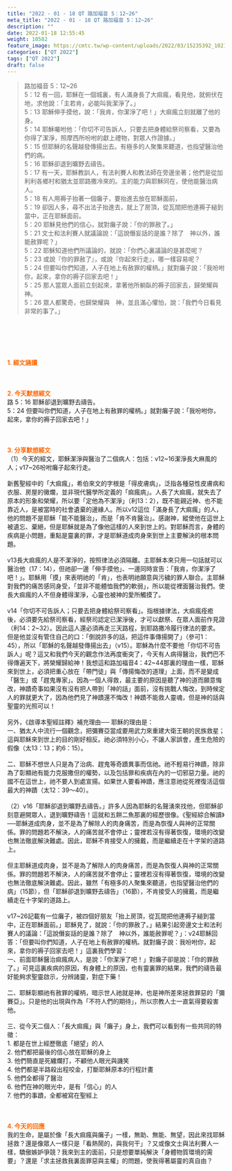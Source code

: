 ```yaml
---
title: "2022 - 01 - 18 QT 路加福音 5：12~26"
meta_title: "2022 - 01 - 18 QT 路加福音 5：12~26"
description: ""
date: 2022-01-18 12:55:45
weight: 10582
feature_image: https://cmtc.tw/wp-content/uploads/2022/03/15235392_10211799862337740_180693556567566654_o-1.webp
categories: ["QT 2022"]
tags: ["QT 2022"]
draft: false
---
```


<blockquote>路加福音 5：12~26<br />
5：12 有一回，耶穌在一個城裏，有人滿身長了大痲瘋，看見他，就俯伏在地，求他說：「主若肯，必能叫我潔淨了。」<br />
5：13 耶穌伸手摸他，說：「我肯，你潔淨了吧！」大痲瘋立刻就離了他的身。<br />
5：14 耶穌囑咐他：「你切不可告訴人，只要去把身體給祭司察看，又要為你得了潔淨，照摩西所吩咐的獻上禮物，對眾人作證據。」<br />
5：15 但耶穌的名聲越發傳揚出去。有極多的人聚集來聽道，也指望醫治他們的病。<br />
5：16 耶穌卻退到曠野去禱告。<br />
5：17 有一天，耶穌教訓人，有法利賽人和教法師在旁邊坐著；他們是從加利利各鄉村和猶太並耶路撒冷來的。主的能力與耶穌同在，使他能醫治病人。<br />
5：18 有人用褥子抬著一個癱子，要抬進去放在耶穌面前，<br />
5：19 卻因人多，尋不出法子抬進去，就上了房頂，從瓦間把他連褥子縋到當中，正在耶穌面前。<br />
5：20 耶穌見他們的信心，就對癱子說：「你的罪赦了。」<br />
5：21 文士和法利賽人就議論說：「這說僭妄話的是誰？除了　神以外，誰能赦罪呢？」<br />
5：22 耶穌知道他們所議論的，就說：「你們心裏議論的是甚麼呢？<br />
5：23 或說『你的罪赦了』，或說『你起來行走』，哪一樣容易呢？<br />
5：24 但要叫你們知道，人子在地上有赦罪的權柄。」就對癱子說：「我吩咐你，起來，拿你的褥子回家去吧！」<br />
5：25 那人當眾人面前立刻起來，拿著他所躺臥的褥子回家去，歸榮耀與　神。<br />
5：26 眾人都驚奇，也歸榮耀與　神，並且滿心懼怕，說：「我們今日看見非常的事了。」</blockquote><br />
&nbsp;<br />
<br />
&nbsp;<br />
<br />
<span style="color: #ff6600;"><strong>1. </strong><strong>經文誦讀</strong></span><br />
<br />
<span style="color: #ff6600;"><strong> </strong></span><br />
<br />
<span style="color: #ff6600;"><strong>2. 今天默想</strong><strong>經文<br />
</strong></span>路 5：16 耶穌卻退到曠野去禱告。<br />
5：24 但要叫你們知道，人子在地上有赦罪的權柄。」就對癱子說：「我吩咐你，起來，拿你的褥子回家去吧！」<br />
<br />
&nbsp;<br />
<br />
<span style="color: #ff6600;"><strong>3. 分享默想經文<br />
</strong></span>（1）今天的經文，耶穌潔淨與醫治了二個病人：包括：v12~16潔淨長大麻風的人；v17~26吩咐癱子起來行走。<br />
<br />
新舊聖經中的「大痲瘋」，希伯來文的字根是「得皮膚病」，泛指各種惡性皮膚病和衣服、房屋的黴爛，並非現代醫學所定義的「痲瘋病」。人長了大痲瘋，就失去了原本的形象和榮耀，所以要「定他為不潔淨」（利13：2），既不能親近神、也不能靠近人，是被當時的社會遺棄的邊緣人。所以v12這位「滿身長了大痲瘋」的人，他的問題不是耶穌「能不能醫治」，而是「肯不肯醫治」。感謝神，縱使他在這世上被遺忘、棄絕，但是耶穌就是為了像他這樣的人來到世上的。對耶穌而言，身體的疾病是小問題，重點是靈裏的罪，才是耶穌道成肉身來到世上主要解決的根本問題。<br />
<br />
v13長大痲瘋的人是不潔淨的，按照律法必須隔離。主耶穌本來只用一句話就可以醫治他（17：14），但祂卻一邊「伸手摸他」、一邊同時宣告：「我肯，你潔淨了吧！」。耶穌用「摸」來表明祂的「肯」，也表明祂願意與污穢的罪人聯合。主耶穌對我們的痛苦感同身受，「並非不能體恤我們的軟弱」，所以能從裡面醫治我們。使長大痲瘋的人不但身體得潔淨，心靈也被神的愛所觸摸了。<br />
<br />
v14「你切不可告訴人；只要去把身體給祭司察看」。指根據律法，大痲瘋痊癒後，必須要先給祭司察看，經祭司認定已潔淨後，才可以獻祭、在眾人面前作見證（利14：2~32）。因此這人還必須再走三天路程，到耶路撒冷履行律法的要求。但是他並沒有管住自己的口：「倒說許多的話，把這件事傳揚開了」（參可1：45），所以「耶穌的名聲越發傳揚出去」（v15）。耶穌為什麼不要他「你切不可告訴人」呢？這又和我們今天的觀念作法再度衝突了，今天有人病得醫治，我們巴不得傳遍天下，將榮耀歸給神！我想這和路加福音4：42~44那裏的理由一樣，耶穌來到世上，必須把重心放在「帶門徒」與「傳揚悔改的道理」上面，而不是變成「醫生」或「趕鬼專家」。因為一個人得救，最主要的原因是聽了神的道而願意悔改，神蹟奇事如果沒有沒有把人帶到「神的話」面前，沒有挑戰人悔改，到時候定人的罪就更大了，因為他們見了神蹟還不悔改！神蹟不能救人靈魂，但是神的話與聖靈的光照可以！<br />
<br />
另外，《啟導本聖經註釋》補充理由── 耶穌的理由是：<br />
一、猶太人中流行一個觀念，把彌賽亞當成要用武力來重建大衛王朝的民族救星；這與耶穌來到世上的目的剛好相反。祂必須特別小心，不讓人家誤會，產生危險的假像（太13：13；約6：15）。<br />
<br />
二、耶穌不想世人只是為了治病、趕鬼等奇蹟異事而信祂。祂不輕易行神蹟，除非為了彰顯祂有能力克服撒但的權勢，以及包括罪和疾病在內的一切邪惡力量。祂的國不在這世上，祂不要人到處宣揚。如果世人要看神蹟，應注意祂從死裡復活這個最大的神蹟（太12：39～40）。<br />
<br />
（2）v16「耶穌卻退到曠野去禱告。」許多人因為耶穌的名聲湧來找他，但耶穌卻刻意避開眾人，退到曠野禱告！這就和五餅二魚那裏的經歷很像。《聖經綜合解讀》──耶穌道成肉身，並不是為了解除人的肉身痛苦，而是為恢復人與神的正常關係。罪的問題若不解決，人的痛苦就不會停止；靈裡若沒有得著恢復，環境的改變也無法徹底解決難處。因此，耶穌不肯接受人的擁戴，而是繼續走在十字架的道路上。<br />
<br />
但主耶穌道成肉身，並不是為了解除人的肉身痛苦，而是為恢復人與神的正常關係。罪的問題若不解決，人的痛苦就不會停止；靈裡若沒有得著恢復，環境的改變也無法徹底解決難處。因此，雖然「有極多的人聚集來聽道，也指望醫治他們的病」（15節），但「耶穌卻退到曠野去禱告」（16節），不肯接受人的擁戴，而是繼續走在十字架的道路上。<br />
<br />
v17~26記載有一位癱子，被四個好朋友「抬上房頂，從瓦間把他連褥子縋到當中，正在耶穌面前。」耶穌見了，就說：「你的罪赦了。」結果引起旁邊文士和法利賽人的議論：「這說僭妄話的是誰？除了　神以外，誰能赦罪呢？」：v24耶穌回答：「但要叫你們知道，人子在地上有赦罪的權柄。就對癱子說：我吩咐你，起來，拿你的褥子回家去吧！」這裏我們學習：<br />
一、前面耶穌醫治痲瘋病人，是說：「你潔淨了吧！」對癱子卻是說：「你的罪赦了。」可見這裏疾病的原因，有身體上的原因，也有靈裏罪的結果，我們的禱告最好能夠求聖靈啟示，分辨諸靈，對症下藥！<br />
<br />
二、耶穌彰顯祂有赦罪的權柄，暗示世人祂就是神，也是神所差來拯救罪惡的「彌賽亞」。只是他的出現與作為「不符人們的期待」，所以宗教人士一直氣得要殺害他。<br />
<br />
三、從今天二個人：「長大痲瘋」與「癱子」身上，我們可以看到有一些共同的特徵：<br />
1. 都是在世上經歷徹底「絕望」的人<br />
2. 他們都把最後的信心放在耶穌的身上<br />
3. 他們簡直是死纏爛打，不顧他人眼光與譏笑<br />
4. 他們都是半路殺出程咬金，打斷耶穌原本的行程計畫<br />
5. 他們全都得了醫治<br />
6. 他們在神的眼光中，是有「信心」的人<br />
7. 他們的事蹟，全都被寫在聖經上<br />
<br />
&nbsp;<br />
<br />
<span style="color: #ff6600;"><strong>4. 今天的回應<br />
</strong></span>我的生命，是屬於像「長大痲瘋與癱子」一樣，無助、無能、無望，因此來找耶穌拯救？還是像眾人一樣只是「看熱鬧的，與我何干」？又或像文士與法利賽人一樣，驕傲嫉妒爭競？我來到主的面前，只是想要單純解決「身體物質環境的需要」？還是「求主拯救我裏面罪惡與主權」的問題，使我得著屬靈的真自由？<br />
<br />
&nbsp;
        